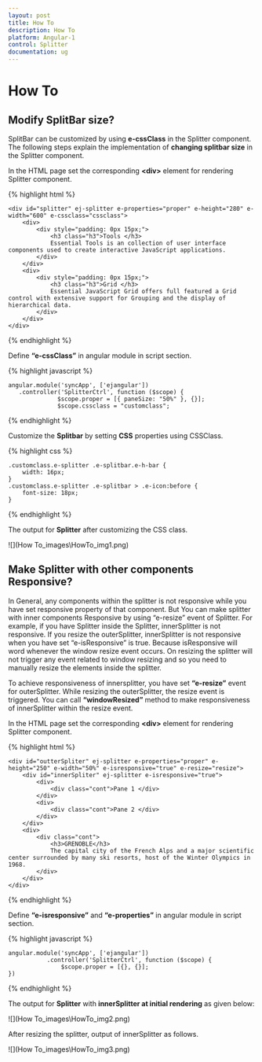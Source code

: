 ```yaml
---
layout: post
title: How To
description: How To
platform: Angular-1
control: Splitter
documentation: ug
---
```


# How To

## Modify SplitBar size?

SplitBar can be customized by using **e-cssClass** in the Splitter component. The following steps explain the implementation of **changing splitbar size** in the Splitter component.

In the HTML page set the corresponding **&lt;div&gt;** element for rendering Splitter component.


{% highlight html %}

    <div id="splitter" ej-splitter e-properties="proper" e-height="280" e-width="600" e-cssclass="cssclass">
        <div>
            <div style="padding: 0px 15px;">
                <h3 class="h3">Tools </h3>
                Essential Tools is an collection of user interface components used to create interactive JavaScript applications.
            </div>
        </div>
        <div>
            <div style="padding: 0px 15px;">
                <h3 class="h3">Grid </h3>
                Essential JavaScript Grid offers full featured a Grid control with extensive support for Grouping and the display of hierarchical data.
            </div>
        </div>
    </div>
        
{% endhighlight %}

Define **“e-cssClass”** in angular module in script section.

{% highlight javascript %}

    angular.module('syncApp', ['ejangular'])
       .controller('SplitterCtrl', function ($scope) {
                  $scope.proper = [{ paneSize: "50%" }, {}];
                  $scope.cssclass = "customclass";

{% endhighlight %}

Customize the **Splitbar** by setting **CSS** properties using CSSClass.

{% highlight css %}

    .customclass.e-splitter .e-splitbar.e-h-bar {
        width: 16px;
    }
    .customclass.e-splitter .e-splitbar > .e-icon:before {
        font-size: 18px;
    }

{% endhighlight %}

The output for **Splitter** after customizing the CSS class.

![](How To_images\HowTo_img1.png) 

## Make Splitter with other components Responsive?

In General, any components within the splitter is not responsive while you have set responsive property of that component. But You can make splitter with inner components Responsive by using “e-resize” event of Splitter. For example, if you have Splitter inside the Splitter, innerSplitter is not responsive. If you resize the outerSplitter, innerSplitter is not responsive when you have set “e-isResponsive” is true. Because isResponsive will word whenever the window resize event occurs. On resizing the splitter will not trigger any event related to window resizing and so you need to manually resize the elements inside the splitter.

To achieve responsiveness of innersplitter, you have set **“e-resize”** event for outerSplitter. While resizing the outerSplitter, the resize event is triggered. You can call **“windowResized”** method to make responsiveness of innerSplitter within the resize event. 

In the HTML page set the corresponding **&lt;div&gt;** element for rendering Splitter component.

{% highlight html %}

    <div id="outterSpliter" ej-splitter e-properties="proper" e-height="250" e-width="50%" e-isresponsive="true" e-resize="resize">
        <div id="innerSpliter" ej-splitter e-isresponsive="true">
            <div>
                <div class="cont">Pane 1 </div>
            </div>
            <div>
                <div class="cont">Pane 2 </div>
            </div>
        </div>
        <div>
            <div class="cont">
                <h3>GRENOBLE</h3>
                The capital city of the French Alps and a major scientific center surrounded by many ski resorts, host of the Winter Olympics in 1968.
            </div>
        </div>
    </div>
    
{% endhighlight %}

Define **“e-isresponsive”** and **“e-properties”** in angular module in script section.

{% highlight javascript %}

    angular.module('syncApp', ['ejangular'])
               .controller('SplitterCtrl', function ($scope) {
                   $scope.proper = [{}, {}];
    })

{% endhighlight %}

The output for **Splitter** with **innerSplitter at initial rendering** as given below:

![](How To_images\HowTo_img2.png) 

After resizing the splitter, output of innerSplitter as follows.

![](How To_images\HowTo_img3.png) 